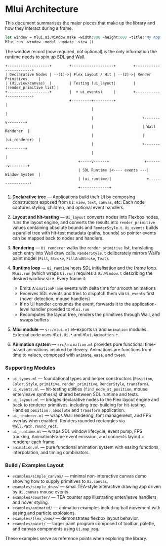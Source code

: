 # Mlui Architecture

This document summarises the major pieces that make up the library and how they interact during a frame.

```ocaml
let window = Mlui.Ui.Window.make ~width:800 ~height:600 ~title:"My App" () in
Mlui.run ~window ~model ~update ~view ()
```

The window record (now required, not optional) is the only information the runtime needs to spin up SDL and Wall.

```
+-------------------+        +-------------------+        +-----------------------+
| Declarative Nodes | --(1)->| Flex Layout / Hit | --(2)->| Render Primitives     |
| (Ui.view/canvas)  |        | Testing (ui_layout|        | (render_primitive list)|
+-------------------+        |  + ui_events)     |        +-----------+-----------+
                             +---------+---------+                    |
                                       |                              |
                                       |                      +-------v--------+
                                       |                      | Wall Renderer  |
                                       |                      | (ui_renderer)  |
                                       |                      +-------+--------+
                                       |                              |
                                 +-----v------+                +-------v--------+
                                 | SDL Runtime |<---- events ---| Window System  |
                                 | (ui_runtime)|                +----------------+
                                 +-------------+
```

1. **Declarative tree** — Applications build their UI by composing constructors exposed from `Ui`: `view`, `text`, `canvas`, etc. Each node captures styling, children, and optional event handlers.

2. **Layout and hit-testing** — `Ui_layout` converts nodes into Flexbox nodes, runs the layout engine, and converts the results into `render_primitive` values containing absolute bounds and `RenderStyle.t`. `Ui_events` builds a parallel tree with hit-test metadata (paths, bounds) so pointer events can be mapped back to nodes and handlers.

3. **Rendering** — `Ui_renderer` walks the `render_primitive` list, translating each entry into Wall draw calls. `RenderStyle.t` deliberately mirrors Wall’s paint model (`Fill`, `Stroke`, `FillAndStroke`, `Text`).

4. **Runtime loop** — `Ui_runtime` hosts SDL initialisation and the frame loop. `Mlui.run` (which wraps `Ui.run`) requires a `Ui.Window.t` describing the desired window size. Every frame it:
   - Emits `AnimationFrame` events with delta time for smooth animations
   - Receives SDL events and tries to dispatch them via `Ui_events` first (hover detection, mouse handlers)
   - If no UI handler consumes the event, forwards it to the application-level handler provided to `Mlui.run`
   - Recomputes the layout tree, renders the primitives through Wall, and swaps buffers

5. **Mlui module** — `src/mlui.ml` re-exports `Ui` and `Animation` modules. External code uses `Mlui.Ui.*` and `Mlui.Animation.*`.

6. **Animation system** — `src/animation.ml` provides pure functional time-based animations inspired by Revery. Animations are functions from time to values, composed with `animate`, `ease`, and `tween`.

### Supporting Modules

- `ui_types.ml` — foundational types and helper constructors (`Position`, `Color`, `Style`, `primitive`, `render_primitive`, `RenderStyle`, `transform`).
- `ui_events.ml` — hit-testing utilities (`find_node_at_position`, mouse enter/leave synthesis) shared between SDL runtime and tests.
- `ui_layout.ml` — bridges declarative nodes to the Flex layout engine and back to renderer primitives, including tree-building for hit-testing. Handles `position: absolute` and `transform` application.
- `ui_renderer.ml` — wraps Wall rendering, font management, and FPS overlay when enabled. Renders rounded rectangles via `Wall.Path.round_rect`.
- `ui_runtime.ml` — wraps SDL window lifecycle, event pump, FPS tracking, AnimationFrame event emission, and connects layout + renderer each frame.
- `animation.ml` — pure functional animation system with easing functions, interpolation, and timing combinators.

### Build / Examples Layout

- `examples/simple_canvas/` — minimal non-interactive canvas demo showing how to supply primitives to `Ui.canvas`.
- `examples/simple_draw/` — small TEA-style interactive drawing app driven by `Ui.canvas` mouse events.
- `examples/counter/` — TEA counter app illustrating enter/leave handlers and hover styling.
- `examples/animated/` — animation examples including ball movement with easing and particle explosions.
- `examples/flex_demo/` — demonstrates flexbox layout behavior.
- `examples/paint/` — larger paint program composed of toolbar, palette, and canvas components using `Ui.map_msg`.

These examples serve as reference points when exploring the library.
